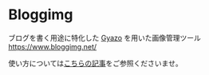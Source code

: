 # Bloggimg
ブログを書く用途に特化した [Gyazo](https://gyazo.com/) を用いた画像管理ツール  
https://www.bloggimg.net/

使い方については[こちらの記事](https://nikaera.com/archives/bloggimg-first-release/)をご参照くださいませ。
